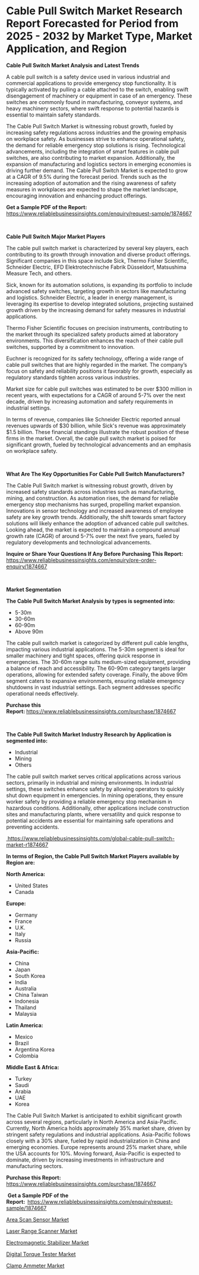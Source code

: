 <p><h1>Cable Pull Switch Market Research Report Forecasted for Period from 2025 -  2032 by Market Type, Market Application, and Region</h1></p><p><strong>Cable Pull Switch Market Analysis and Latest Trends</strong></p>
<p><p>A cable pull switch is a safety device used in various industrial and commercial applications to provide emergency stop functionality. It is typically activated by pulling a cable attached to the switch, enabling swift disengagement of machinery or equipment in case of an emergency. These switches are commonly found in manufacturing, conveyor systems, and heavy machinery sectors, where swift response to potential hazards is essential to maintain safety standards.</p><p>The Cable Pull Switch Market is witnessing robust growth, fueled by increasing safety regulations across industries and the growing emphasis on workplace safety. As businesses strive to enhance operational safety, the demand for reliable emergency stop solutions is rising. Technological advancements, including the integration of smart features in cable pull switches, are also contributing to market expansion. Additionally, the expansion of manufacturing and logistics sectors in emerging economies is driving further demand. The Cable Pull Switch Market is expected to grow at a CAGR of 9.5% during the forecast period. Trends such as the increasing adoption of automation and the rising awareness of safety measures in workplaces are expected to shape the market landscape, encouraging innovation and enhancing product offerings.</p></p>
<p><strong>Get a Sample PDF of the Report:&nbsp;</strong> <a href="https://www.reliablebusinessinsights.com/enquiry/request-sample/1874667?utm_campaign=3359&utm_medium=2&utm_source=Github&utm_content=ia&utm_term=11042025&utm_id=cable-pull-switch">https://www.reliablebusinessinsights.com/enquiry/request-sample/1874667</a></p>
<p>&nbsp;</p>
<p><strong>Cable Pull Switch Major Market Players</strong></p>
<p><p>The cable pull switch market is characterized by several key players, each contributing to its growth through innovation and diverse product offerings. Significant companies in this space include Sick, Thermo Fisher Scientific, Schneider Electric, EFD Elektrotechnische Fabrik Düsseldorf, Matsushima Measure Tech, and others.</p><p>Sick, known for its automation solutions, is expanding its portfolio to include advanced safety switches, targeting growth in sectors like manufacturing and logistics. Schneider Electric, a leader in energy management, is leveraging its expertise to develop integrated solutions, projecting sustained growth driven by the increasing demand for safety measures in industrial applications.</p><p>Thermo Fisher Scientific focuses on precision instruments, contributing to the market through its specialized safety products aimed at laboratory environments. This diversification enhances the reach of their cable pull switches, supported by a commitment to innovation.</p><p>Euchner is recognized for its safety technology, offering a wide range of cable pull switches that are highly regarded in the market. The company’s focus on safety and reliability positions it favorably for growth, especially as regulatory standards tighten across various industries.</p><p>Market size for cable pull switches was estimated to be over $300 million in recent years, with expectations for a CAGR of around 5-7% over the next decade, driven by increasing automation and safety requirements in industrial settings.</p><p>In terms of revenue, companies like Schneider Electric reported annual revenues upwards of $30 billion, while Sick's revenue was approximately $1.5 billion. These financial standings illustrate the robust position of these firms in the market. Overall, the cable pull switch market is poised for significant growth, fueled by technological advancements and an emphasis on workplace safety.</p></p>
<p>&nbsp;</p>
<p><strong>What Are The Key Opportunities For Cable Pull Switch Manufacturers?</strong></p>
<p><p>The Cable Pull Switch market is witnessing robust growth, driven by increased safety standards across industries such as manufacturing, mining, and construction. As automation rises, the demand for reliable emergency stop mechanisms has surged, propelling market expansion. Innovations in sensor technology and increased awareness of employee safety are key growth trends. Additionally, the shift towards smart factory solutions will likely enhance the adoption of advanced cable pull switches. Looking ahead, the market is expected to maintain a compound annual growth rate (CAGR) of around 5-7% over the next five years, fueled by regulatory developments and technological advancements.</p></p>
<p><strong>Inquire or Share Your Questions If Any Before Purchasing This Report:</strong> <a href="https://www.reliablebusinessinsights.com/enquiry/pre-order-enquiry/1874667?utm_campaign=3359&utm_medium=2&utm_source=Github&utm_content=ia&utm_term=11042025&utm_id=cable-pull-switch">https://www.reliablebusinessinsights.com/enquiry/pre-order-enquiry/1874667</a></p>
<p>&nbsp;</p>
<p><strong>Market Segmentation</strong></p>
<p><strong>The Cable Pull Switch Market Analysis by types is segmented into:</strong></p>
<p><ul><li>5-30m</li><li>30-60m</li><li>60-90m</li><li>Above 90m</li></ul></p>
<p><p>The cable pull switch market is categorized by different pull cable lengths, impacting various industrial applications. The 5-30m segment is ideal for smaller machinery and tight spaces, offering quick response in emergencies. The 30-60m range suits medium-sized equipment, providing a balance of reach and accessibility. The 60-90m category targets larger operations, allowing for extended safety coverage. Finally, the above 90m segment caters to expansive environments, ensuring reliable emergency shutdowns in vast industrial settings. Each segment addresses specific operational needs effectively.</p></p>
<p><strong>Purchase this Report:&nbsp;</strong><a href="https://www.reliablebusinessinsights.com/purchase/1874667?utm_campaign=3359&utm_medium=2&utm_source=Github&utm_content=ia&utm_term=11042025&utm_id=cable-pull-switch">https://www.reliablebusinessinsights.com/purchase/1874667</a></p>
<p>&nbsp;</p>
<p><strong>The Cable Pull Switch Market Industry Research by Application is segmented into:</strong></p>
<p><ul><li>Industrial</li><li>Mining</li><li>Others</li></ul></p>
<p><p>The cable pull switch market serves critical applications across various sectors, primarily in industrial and mining environments. In industrial settings, these switches enhance safety by allowing operators to quickly shut down equipment in emergencies. In mining operations, they ensure worker safety by providing a reliable emergency stop mechanism in hazardous conditions. Additionally, other applications include construction sites and manufacturing plants, where versatility and quick response to potential accidents are essential for maintaining safe operations and preventing accidents.</p></p>
<p><a href="https://www.reliablebusinessinsights.com/global-cable-pull-switch-market-r1874667?utm_campaign=3359&utm_medium=2&utm_source=Github&utm_content=ia&utm_term=11042025&utm_id=cable-pull-switch">&nbsp;https://www.reliablebusinessinsights.com/global-cable-pull-switch-market-r1874667</a></p>
<p><strong>In terms of Region, the Cable Pull Switch Market Players available by Region are:</strong></p>
<p>
    <p> <strong> North America: </strong>
        <ul>
            <li>United States</li>
            <li>Canada</li>
        </ul>
        </p> 
    <p> <strong> Europe: </strong>
        <ul>
            <li>Germany</li>
            <li>France</li>
            <li>U.K.</li>
            <li>Italy</li>
            <li>Russia</li>
        </ul>
        </p> 
    <p> <strong> Asia-Pacific: </strong>
        <ul>
            <li>China</li>
            <li>Japan</li>
            <li>South Korea</li>
            <li>India</li>
            <li>Australia</li>
            <li>China Taiwan</li>
            <li>Indonesia</li>
            <li>Thailand</li>
            <li>Malaysia</li>
        </ul>
        </p> 
    <p> <strong> Latin America: </strong>
        <ul>
            <li>Mexico</li>
            <li>Brazil</li>
            <li>Argentina Korea</li>
            <li>Colombia</li>
        </ul>
        </p> 
    <p> <strong> Middle East & Africa: </strong>
        <ul>
            <li>Turkey</li>
            <li>Saudi</li>
            <li>Arabia</li>
            <li>UAE</li>
            <li>Korea</li>
        </ul>
    </p>
    </p>
<p><p>The Cable Pull Switch Market is anticipated to exhibit significant growth across several regions, particularly in North America and Asia-Pacific. Currently, North America holds approximately 35% market share, driven by stringent safety regulations and industrial applications. Asia-Pacific follows closely with a 30% share, fueled by rapid industrialization in China and emerging economies. Europe represents around 25% market share, while the USA accounts for 10%. Moving forward, Asia-Pacific is expected to dominate, driven by increasing investments in infrastructure and manufacturing sectors.</p></p>
<p><strong>Purchase this Report: </strong><a href="https://www.reliablebusinessinsights.com/purchase/1874667?utm_campaign=3359&utm_medium=2&utm_source=Github&utm_content=ia&utm_term=11042025&utm_id=cable-pull-switch">https://www.reliablebusinessinsights.com/purchase/1874667</a></p>
<p>&nbsp;<strong>Get a Sample PDF of the Report:&nbsp;&nbsp;</strong><a href="https://www.reliablebusinessinsights.com/enquiry/request-sample/1874667?utm_campaign=3359&utm_medium=2&utm_source=Github&utm_content=ia&utm_term=11042025&utm_id=cable-pull-switch">https://www.reliablebusinessinsights.com/enquiry/request-sample/1874667</a></p>
<p><strong></strong></p>
<p><p><a href="https://github.com/dichkotuanny/Market-Research-Report-List-1/blob/main/area-scan-sensor-market.md?utm_campaign=3359&utm_medium=2&utm_source=Github&utm_content=ia&utm_term=11042025&utm_id=cable-pull-switch">Area Scan Sensor Market</a></p><p><a href="https://github.com/rojannovarwd/Market-Research-Report-List-1/blob/main/laser-range-scanner-market.md?utm_campaign=3359&utm_medium=2&utm_source=Github&utm_content=ia&utm_term=11042025&utm_id=cable-pull-switch">Laser Range Scanner Market</a></p><p><a href="https://github.com/marrahcerpas05/Market-Research-Report-List-1/blob/main/electromagnetic-stabilizer-market.md?utm_campaign=3359&utm_medium=2&utm_source=Github&utm_content=ia&utm_term=11042025&utm_id=cable-pull-switch">Electromagnetic Stabilizer Market</a></p><p><a href="https://github.com/dahcheeviola/Market-Research-Report-List-1/blob/main/digital-torque-tester-market.md?utm_campaign=3359&utm_medium=2&utm_source=Github&utm_content=ia&utm_term=11042025&utm_id=cable-pull-switch">Digital Torque Tester Market</a></p><p><a href="https://github.com/rullihipes6h/Market-Research-Report-List-1/blob/main/clamp-ammeter-market.md?utm_campaign=3359&utm_medium=2&utm_source=Github&utm_content=ia&utm_term=11042025&utm_id=cable-pull-switch">Clamp Ammeter Market</a></p></p>